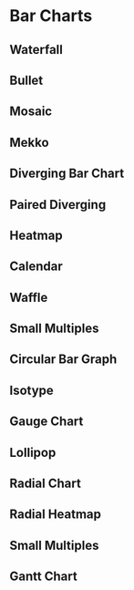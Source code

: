 # Bar Charts

<!-- ## Bar Chart

```ts
starfish(stackX(rect()));
```

## Stacked Bar Chart

```ts
starfish(stackX(stackY(rect())));
```

## Grouped Bar Chart

```ts
starfish(stackX(stackX(rect())));
``` -->

## Waterfall

## Bullet

## Mosaic

## Mekko

## Diverging Bar Chart

## Paired Diverging

## Heatmap

## Calendar

## Waffle

## Small Multiples

## Circular Bar Graph

## Isotype

## Gauge Chart

## Lollipop

## Radial Chart

## Radial Heatmap

## Small Multiples

## Gantt Chart
